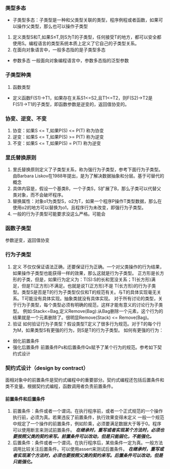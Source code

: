 ### 类型多态
- 子类型多态：子类型是一种和父类型关联的类型，程序例程或者函数，如果可以操作父类型，那么也可以操作子类型
 1. 定义类型S和T,如果S≤T,则S为T的子类型，任何接受T的地方，都可以安全都使用S。编程语言的类型系统本质上定义了它自己的子类型关系。
 2. 在面向对象语言中，一般多态指的是子类型多态
- 参数多态
一般面向对象编程语言中，参数多态指的泛型参数


### 子类型种类
1. 函数类型
- 定义函数F(S1)->T1，如果存在关系S1<=S2,且T1<=T2，则F(S2)->T2是F(S1)->T1的子类型，即函数参数是逆变的，返回值协变的。



### 协变、逆变、不变
1. 协变：如果S <= T,如果P(S) <= P(T) 称为协变
2. 逆变：如果S <= T,如果P(S) >= P(T) 称为逆变
3. 不变：如果S <= T,如果P(S) = P(T) 称为逆变

### 里氏替换原则
1. 里氏替换原则定义了子类型关系，称为强行为子类型，参考下面行为子类型。由Barbara Liskov在1988年提出，是为了解决数据抽象和分层。基于可替代的概念
2. 具体内容是，假设一个基类B，一个子类S，S扩展了B，那么子类可以代替父类对象，而不会破坏程序。
3. 替换属性：对象o1为类型S，o2为T，如果一个程序P操作T类型数据，那么在使用o2的地方可以替换为o1，且程序行为未改变，即强行为子类型。
4. 一般的行为子类型可能要求没这么严格。可能会


### 函数子类型
参数逆变，返回值协变

### 行为子类型
1. 定义
    不仅仅保证语法正确，还要保证行为正确。一个对父类操作的行为结果，如果操作子类型也能获得一样的效果，那么这就是行为子类型。
正方形是长方形的子类，但是，如果行为定义为：T(S):S的长和宽没关系；T(长方形)满足，但是T(正方形)不满足。也就是说T(正方形)不是
T(长方形)的行为子类型。类型S是否是T的行为子类型仅仅和T的规范有关。与T的具体实现毫无关系。T可能没有具体实现。抽象类就没有具体实现。
对于所有讨论的类型，关于行为子类型，每个类型必须有明确的规范，这样才能有意义的讨论行为子类型。
例如:Stack<=Bag,定义Remove(Bag):从Bag删除一个元素，这个行为的结果就是一个元素删除了。很明显Remove(Stack) <= Remove(Bag)。
2. 验证
如何验证行为子类型？假设类型T定义了很多行为规范。对于T的每个行为M，如果类型S有更强的行为，则S是T的行为子类型。
如何有更强的行为：
- 弱化前置条件
- 强化后置条件
前置条件Ps和后置条件Qs赋予了某个行为的规范。参考如下契约式设计

### 契约式设计（design by contract）
面相对象中的前置条件是契约式编程中的重要部分。契约式编程还包括后置条件和类不变量。根据契约式编程，函数调用者负责前置条件。

#### 前置条件和后置条件
1. 前置条件：条件或者一个谓词。在执行程序前，或者一个正式规范的一个操作执行前，必须为真。若果违反了前置条件，执行效果变得未定义
一般一个规范中规定了一个操作的前置条件，例如阶乘，必须要满足数据大于等于0。程序可以使用断言来测试前置条件。
***在继承时，重写或者实现某个方法时，必须也要按照父类的契约来写。前置条件可以改动，但是只能弱化，不能强化。***
2. 后置条件：条件或者一个谓词。在执行程序后，某些条件一定为真。一般方法调用比较关注后置条件。可以使用assert来测试后置条件。
***在继承时，重写或者实现某个方法时，必须也要按照父类的契约来写。后置条件可以改动，但是只能强化。***

